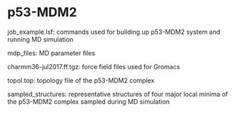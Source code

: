 # p53-MDM2

job_example.lsf: commands used for building up p53-MDM2 system and running MD simulation

mdp_files: MD parameter files 

charmm36-jul2017.ff.tgz: force field files used for Gromacs

topol.top: topology file of the p53-MDM2 complex

sampled_structures: representative structures of four major local minima of the p53-MDM2 complex sampled during MD simulation
